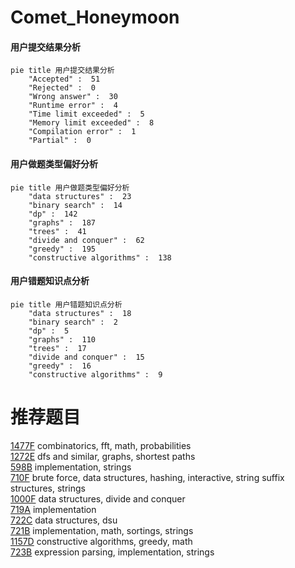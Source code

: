 # Comet_Honeymoon

<!-- tabs:start -->



#### **用户提交结果分析**

```mermaid
pie title 用户提交结果分析
    "Accepted" :  51
    "Rejected" :  0
    "Wrong answer" :  30
    "Runtime error" :  4
    "Time limit exceeded" :  5
    "Memory limit exceeded" :  8
    "Compilation error" :  1
    "Partial" :  0
```

#### **用户做题类型偏好分析**

```mermaid
pie title 用户做题类型偏好分析
    "data structures" :  23
    "binary search" :  14
    "dp" :  142
    "graphs" :  187
    "trees" :  41
    "divide and conquer" :  62
    "greedy" :  195
    "constructive algorithms" :  138
```
#### **用户错题知识点分析**

```mermaid
pie title 用户错题知识点分析
    "data structures" :  18
    "binary search" :  2
    "dp" :  5
    "graphs" :  110
    "trees" :  17
    "divide and conquer" :  15
    "greedy" :  16
    "constructive algorithms" :  9
```



<!-- tabs:end -->
# 推荐题目
[1477F](https://codeforces.com/contest/1477/problem/F)		combinatorics,
                        fft,
                        math,
                        probabilities		  
[1272E](https://codeforces.com/contest/1272/problem/E)		dfs and similar,
                        graphs,
                        shortest paths		  
[598B](https://codeforces.com/contest/598/problem/B)		implementation,
                        strings		  
[710F](https://codeforces.com/contest/710/problem/F)		brute force,
                        data structures,
                        hashing,
                        interactive,
                        string suffix structures,
                        strings		  
[1000F](https://codeforces.com/contest/1000/problem/F)		data structures,
                        divide and conquer		  
[719A](https://codeforces.com/contest/719/problem/A)		implementation		  
[722C](https://codeforces.com/contest/722/problem/C)		data structures,
                        dsu		  
[721B](https://codeforces.com/contest/721/problem/B)		implementation,
                        math,
                        sortings,
                        strings		  
[1157D](https://codeforces.com/contest/1157/problem/D)		constructive algorithms,
                        greedy,
                        math		  
[723B](https://codeforces.com/contest/723/problem/B)		expression parsing,
                        implementation,
                        strings		  
